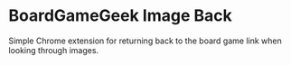 # BoardGameGeek Image Back
Simple Chrome extension for returning back to the board game link when looking through images.
